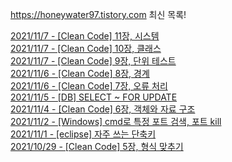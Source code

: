 https://honeywater97.tistory.com 최신 목록! 

[2021/11/7 - [Clean Code] 11장, 시스템](https://honeywater97.tistory.com/229) <br>
[2021/11/7 - [Clean Code] 10장, 클래스](https://honeywater97.tistory.com/228) <br>
[2021/11/7 - [Clean Code] 9장, 단위 테스트](https://honeywater97.tistory.com/227) <br>
[2021/11/6 - [Clean Code] 8장, 경계](https://honeywater97.tistory.com/226) <br>
[2021/11/6 - [Clean Code] 7장, 오류 처리](https://honeywater97.tistory.com/225) <br>
[2021/11/5 - [DB] SELECT ~ FOR UPDATE](https://honeywater97.tistory.com/224) <br>
[2021/11/4 - [Clean Code] 6장, 객체와 자료 구조](https://honeywater97.tistory.com/223) <br>
[2021/11/2 - [Windows] cmd로 특정 포트 검색, 포트 kill](https://honeywater97.tistory.com/221) <br>
[2021/11/1 - [eclipse] 자주 쓰는 단축키](https://honeywater97.tistory.com/220) <br>
[2021/10/29 - [Clean Code] 5장, 형식 맞추기](https://honeywater97.tistory.com/219) <br>

